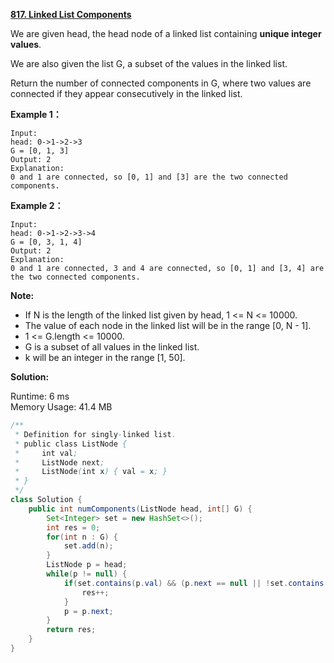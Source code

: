 **[817. Linked List Components](https://leetcode.com/problems/linked-list-components/)**

We are given head, the head node of a linked list containing **unique integer values**.

We are also given the list G, a subset of the values in the linked list.

Return the number of connected components in G, where two values are connected if they appear consecutively in the linked list.

**Example 1：**

```
Input: 
head: 0->1->2->3
G = [0, 1, 3]
Output: 2
Explanation: 
0 and 1 are connected, so [0, 1] and [3] are the two connected components.

```

**Example 2：**

```
Input: 
head: 0->1->2->3->4
G = [0, 3, 1, 4]
Output: 2
Explanation: 
0 and 1 are connected, 3 and 4 are connected, so [0, 1] and [3, 4] are the two connected components.

```

**Note:**

* If N is the length of the linked list given by head, 1 <= N <= 10000.
* The value of each node in the linked list will be in the range [0, N - 1].
* 1 <= G.length <= 10000.
* G is a subset of all values in the linked list.
* k will be an integer in the range [1, 50].

**Solution:**

Runtime: 6 ms<br/>
Memory Usage: 41.4 MB

```java
/**
 * Definition for singly-linked list.
 * public class ListNode {
 *     int val;
 *     ListNode next;
 *     ListNode(int x) { val = x; }
 * }
 */
class Solution {
    public int numComponents(ListNode head, int[] G) {
        Set<Integer> set = new HashSet<>();
        int res = 0;
        for(int n : G) {
            set.add(n);
        }
        ListNode p = head;
        while(p != null) {
            if(set.contains(p.val) && (p.next == null || !set.contains(p.next.val))) {
                res++;
            }
            p = p.next;
        }
        return res;
    }
}

```


